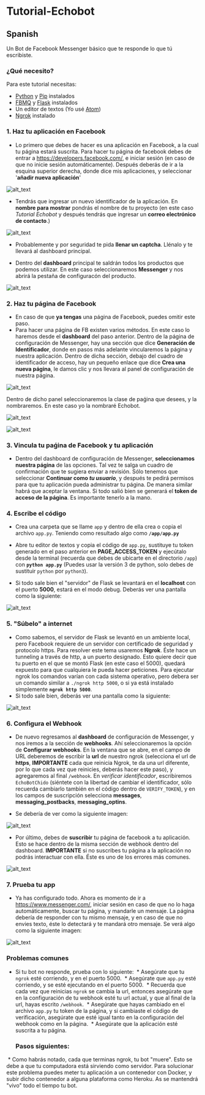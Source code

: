 # Tutorial-Echobot
## Spanish
Un Bot de Facebook Messenger básico que te responde lo que tú escribiste.

### ¿Qué necesito?
Para este tutorial necesitas:
- [Python](https://www.python.org/downloads/) y [Pip](https://pip.pypa.io/en/stable/installing/) instalados
- [FBMQ](https://github.com/conbus/fbmq) y [Flask](http://flask.pocoo.org/docs/0.12/installation/) instalados
- Un editor de textos (Yo usé [Atom](https://atom.io/))
- [Ngrok](https://ngrok.com/) instalado 

### 1. Haz tu aplicación en Facebook
* Lo primero que debes de hacer es una aplicación en Facebook, a la cual tu página estará suscrita.
Para hacer tu página de facebook debes de entrar a https://developers.facebook.com/, e iniciar sesión (en caso de que no inicie sesión automáticamente).
Después deberás de ir a la esquina superior derecha, donde dice mis aplicaciones, y seleccionar '**añadir nueva aplicación**'

![alt_text](https://user-images.githubusercontent.com/13385000/27937010-b5db2354-6279-11e7-96d8-29742fafb4e1.png)

* Tendrás que ingresar un nuevo identificador de la aplicación. En **nombre para mostrar** pondrás el nombre de tu proyecto (en este caso _Tutorial Echobot_ y después tendrás que ingresar un **correo electrónico de contacto**.)

![alt_text](https://user-images.githubusercontent.com/13385000/27937622-267cfae8-627e-11e7-9bae-2fa7f25ab222.png)

* Probablemente y por seguridad te pida **llenar un captcha**. Llénalo y te llevará al dashboard principal.

* Dentro del **dashboard** principal te saldrán todos los productos que podemos utilizar. En este caso seleccionaremos **Messenger** y nos abrirá la pestaña de configuracón del producto. 

![alt_text](https://user-images.githubusercontent.com/13385000/27937670-6a003a6e-627e-11e7-9db9-b5ed554188a7.png)

### 2. Haz tu página de Facebook
* En caso de que **ya tengas** una página de Facebook, puedes omitir este paso.
* Para hacer una página de FB existen varios métodos. En este caso lo haremos desde el **dashboard** del paso anterior. Dentro de la página de configuración de Messenger, hay una sección que dice **Generación de Identificador**, donde en pasos más adelante vincularemos la página y nuestra aplicación. Dentro de dicha sección, debajo del cuadro de identificador de acceso, hay un pequeño enlace que dice **Crea una nueva página**, le damos clic y nos llevara al panel de configuración de nuestra página.

![alt_text](https://user-images.githubusercontent.com/13385000/27937892-04d2aa3a-6280-11e7-8e07-19b0de9a12d2.png)

Dentro de dicho panel seleccionaremos la clase de paǵina que desees, y la nombraremos. En este caso yo la nombraré Echobot.

![alt_text](https://user-images.githubusercontent.com/13385000/27937904-1eed0532-6280-11e7-90dc-dd329e65b639.png)

![alt_text](https://user-images.githubusercontent.com/13385000/27938014-d2f79dda-6280-11e7-9914-4d6753cd4527.png)

### 3. Vincula tu paǵina de Facebook y tu aplicación
* Dentro del dashboard de configuración de Messenger, **seleccionamos nuestra página** de las opciones. Tal vez te salga un cuadro de confirmación que te sugiera enviar a revisión. Sólo tenemos que seleccionar **Continuar como *tu usuario***, y después te pedirá permisos para que tu aplicación pueda administrar tu página. De manera similar habrá que aceptar la ventana. Si todo salió bien se generará el **token de acceso de la página**. Es importante tenerlo a la mano. 

### 4. Escribe el código
* Crea una carpeta que se llame ```app``` y dentro de ella crea o copia el archivo ```app.py```. Teniendo como resultado algo como **```/app/app.py```**
* Abre tu editor de textos y copia el código de ```app.py```, sustituye tu token generado en el paso anterior en **PAGE_ACCESS_TOKEN** y ejecútalo desde la terminal (recuerda que debes de ubicarte en el directorio ```/app```) con **```python app.py```** (Puedes usar la versión 3 de python, solo debes de sustituir ```python``` por ```python3```).

* Si todo sale bien el "servidor" de Flask se levantará en el **localhost** con el puerto **5000**, estará en el modo debug. Deberás ver una pantalla como la siguiente:

![alt_text](https://user-images.githubusercontent.com/13385000/27938388-70fb43f4-6283-11e7-8d44-8a2d464fbe91.png)

### 5. "Súbelo" a internet
* Como sabemos, el servidor de Flask se levantó en un ambiente local, pero Facebook requiere de un servidor con certificado de seguridad y protocolo https. Para resolver este tema usaremos **Ngrok**. Éste hace un tunneling a través de http, a un puerto designado. Esto quiere decir que tu puerto en el que se montó Flask (en este caso el 5000), quedará expuesto para que cualquiera le pueda hacer peticiones. Para ejecutar ngrok los comandos varían con cada sistema operativo, pero debera ser un comando similar a ```./ngrok http 5000```, o si ya está instalado simplemente **```ngrok http 5000```**.
* Si todo sale bien, deberás ver una pantalla como la siguiente:

![alt_text](https://user-images.githubusercontent.com/13385000/27938711-6a9fd1da-6285-11e7-9ed7-8d1a5d2da06f.png)

### 6. Configura el Webhook
* De nuevo regresamos al **dashboard** de configuración de Messenger, y nos iremos a la sección de **webhooks**. Ahí seleccionaremos la opción de **Configurar webhooks**. En la ventana que se abre, en el campo de URL deberemos de escribir la **url** de nuestro ngrok (selecciona el url de **https**, **IMPORTANTE** cada que reinicia Ngrok, te da una url diferente, por lo que cada vez que reinicies, deberás hacer este paso), y agregaremos al final ```/webhook```. En *verificar identificador*, escribiremos ```EchoBotChido``` (siéntete con la libertad de cambiar el identificador, sólo recuerda cambiarlo también en el código dentro de ```VERIFY_TOKEN```), y en los campos de suscripción selecciona **messages**, **messaging_postbacks**, **messaging_optins**.

* Se debería de ver como la siguiente imagen:

![alt_text](https://user-images.githubusercontent.com/13385000/27938984-6499ff66-6287-11e7-8a81-0f03334a03aa.png)

* Por último, debes de **suscribir** tu página de facebook a tu aplicación. Esto se hace dentro de la misma sección de webhook dentro del dashboard. **IMPORTANTE** si no suscribes tu página a la aplicación no podrás interactuar con ella. Éste es uno de los errores más comunes.

![alt_text](https://user-images.githubusercontent.com/13385000/27939086-1e5c181c-6288-11e7-87ee-bab7ee397751.png)

### 7. Prueba tu app
* Ya has configurado todo. Ahora es momento de ir a https://www.messenger.com/, iniciar sesión en caso de que no lo haga automáticamente, buscar tu página, y mandarle un mensaje. La página debería de responder con tu mismo mensaje, y en caso de que no envies texto, éste lo detectará y te mandará otro mensaje. 
Se verá algo como la siguiente imagen:

![alt_text](https://user-images.githubusercontent.com/13385000/27943005-3b1d943a-62a1-11e7-9458-11b78bb7c228.png)

### Problemas comunes
* Si tu bot no responde, prueba con lo siguiente:
  * Asegúrate que tu ```ngrok``` esté corriendo, y en el puerto 5000.
  * Asegúrate que ```app.py``` esté corriendo, y se esté ejecutando en el puerto 5000.
  * Recuerda que cada vez que reinicias ```ngrok``` se cambia la url, entonces asegúrate que en la configuración de tu webhook esté tu url actual, y que al final de la url, hayas escrito ```/webhook```.
  * Asegúrate que hayas cambiado en el archivo ```app.py``` tu token de la página, y si cambiaste el código de verificación, asegúrate que esté igual tanto en la configuración del webhook como en la página.
  * Asegúrate que la aplicación esté suscrita a tu página.
  
  ### Pasos siguientes:
  * Como habrás notado, cada que terminas ngrok, tu bot "muere". Esto se debe a que tu computadora está sirviendo como servidor. Para solucionar este problema puedes meter tu aplicación a un contenedor con Docker, y subir dicho contenedor a alguna plataforma como Heroku. As se mantendrá "vivo" todo el tiempo tu bot.
